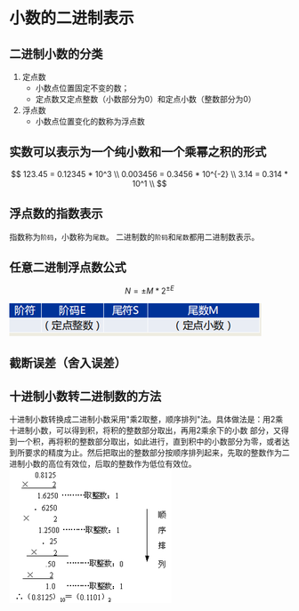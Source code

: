 # 小数的二进制表示

## 二进制小数的分类

1. 定点数
    * 小数点位置固定不变的数；
    * 定点数又定点整数（小数部分为0）和定点小数（整数部分为0）
2. 浮点数
    * 小数点位置变化的数称为浮点数

## 实数可以表示为一个纯小数和一个乘幂之积的形式

$$
123.45 = 0.12345 * 10^3 \\
0.003456 = 0.3456 * 10^{-2} \\
3.14 = 0.314 * 10^1 \\
$$

## 浮点数的指数表示

指数称为`阶码`，小数称为`尾数`。
二进制数的`阶码`和`尾数`都用二进制数表示。

## 任意二进制浮点数公式

$$
N = \pm M * 2^{\pm E}
$$

![任意二进制浮点数公式](.\assets\2number.png)

## 截断误差（舍入误差）

## 十进制小数转二进制数的方法

 十进制小数转换成二进制小数采用"乘2取整，顺序排列"法。具体做法是：用2乘十进制小数，可以得到积，将积的整数部分取出，再用2乘余下的小数 部分，又得到一个积，再将积的整数部分取出，如此进行，直到积中的小数部分为零，或者达到所要求的精度为止。然后把取出的整数部分按顺序排列起来，先取的整数作为二进制小数的高位有效位，后取的整数作为低位有效位。
![img](.\assets\transplant_example.png)
